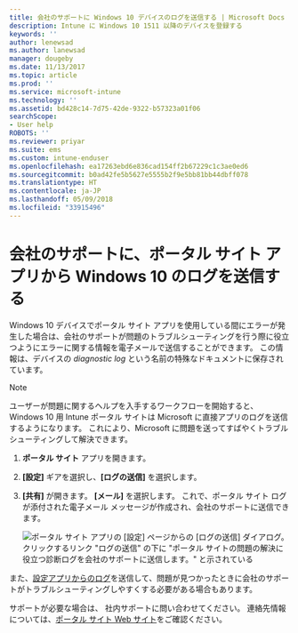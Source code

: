 ```yaml
---
title: 会社のサポートに Windows 10 デバイスのログを送信する | Microsoft Docs
description: Intune に Windows 10 1511 以降のデバイスを登録する
keywords: ''
author: lenewsad
ms.author: lanewsad
manager: dougeby
ms.date: 11/13/2017
ms.topic: article
ms.prod: ''
ms.service: microsoft-intune
ms.technology: ''
ms.assetid: bd428c14-7d75-42de-9322-b57323a01f06
searchScope:
- User help
ROBOTS: ''
ms.reviewer: priyar
ms.suite: ems
ms.custom: intune-enduser
ms.openlocfilehash: ea17263ebd6e836cad154ff2b67229c1c3ae0ed6
ms.sourcegitcommit: b0ad42fe5b5627e5555b2f9e5bb81bb44dbff078
ms.translationtype: HT
ms.contentlocale: ja-JP
ms.lasthandoff: 05/09/2018
ms.locfileid: "33915496"
---
```

# <a name="send-logs-to-your-company-support-from-the-company-portal-app-for-windows-10"></a>会社のサポートに、ポータル サイト アプリから Windows 10 のログを送信する

Windows 10 デバイスでポータル サイト アプリを使用している間にエラーが発生した場合は、会社のサポートが問題のトラブルシューティングを行う際に役立つようにエラーに関する情報を電子メールで送信することができます。 この情報は、デバイスの _diagnostic log_ という名前の特殊なドキュメントに保存されています。

> [!Note]       
> ユーザーが問題に関するヘルプを入手するワークフローを開始すると、Windows 10 用 Intune ポータル サイトは Microsoft に直接アプリのログを送信するようになります。 これにより、Microsoft に問題を送ってすばやくトラブルシューティングして解決できます。

1. **ポータル サイト** アプリを開きます。
2. **[設定]** ギアを選択し、**[ログの送信]** を選択します。
3. **[共有]** が開きます。 **[メール]** を選択します。 これで、ポータル サイト ログが添付された電子メール メッセージが作成され、会社のサポートに送信できます。

   ![ポータル サイト アプリの [設定] ページからの [ログの送信] ダイアログ。 クリックするリンク "ログの送信" の下に "ポータル サイトの問題の解決に役立つ診断ログを会社のサポートに送信します。" と示されている](./media/w10-share-logs-after-1711.png)

また、[設定アプリからのログ](send-logs-to-your-it-admin-settings-windows.md)を送信して、問題が見つかったときに会社のサポートがトラブルシューティングしやすくする必要がある場合もあります。

サポートが必要な場合は、 社内サポートに問い合わせてください。 連絡先情報については、[ポータル サイト Web サイト](https://portal.manage.microsoft.com#HelpDeskDialog)をご確認ください。
